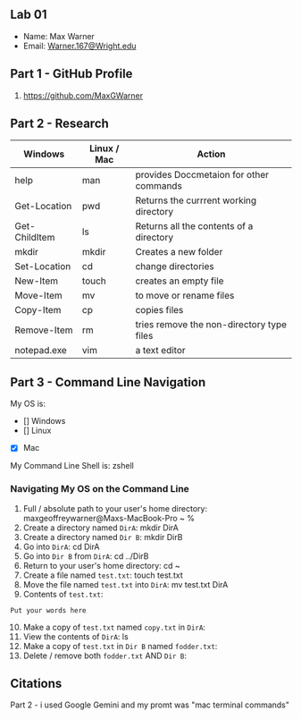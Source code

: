 ## Lab 01

- Name: Max Warner 
- Email: Warner.167@Wright.edu

## Part 1 - GitHub Profile

1. https://github.com/MaxGWarner

## Part 2 - Research

| Windows | Linux / Mac | Action |
| ---     | ---         | ---    |
| help    | man         |    provides Doccmetaion for other commands   |
| Get-Location | pwd    |    Returns the currrent working directory   |
| Get-ChildItem | ls    |      Returns all the contents of a directory  |
| mkdir   | mkdir       |     Creates a new folder   |
| Set-Location | cd     |     change directories    |
| New-Item | touch      |  creates an empty file   |
| Move-Item | mv        |     to move or rename files   |
| Copy-Item | cp        |    copies files     |
| Remove-Item | rm      | tries remove the non-directory type files |s
| notepad.exe | vim     |  a text editor    |

## Part 3 - Command Line Navigation

My OS is:
- [] Windows
- [] Linux
- [X] Mac

My Command Line Shell is: zshell

### Navigating My OS on the Command Line

1. Full / absolute path to your user's home directory: maxgeoffreywarner@Maxs-MacBook-Pro ~ % 
2. Create a directory named `DirA`: mkdir DirA
3. Create a directory named `Dir B`: mkdir DirB
4. Go into `DirA`: cd DirA
5. Go into `Dir B` from `DirA`:  cd ../DirB
6. Return to your user's home directory: cd ~
7. Create a file named `test.txt`:  touch test.txt
8. Move the file named `test.txt` into `DirA`: mv test.txt DirA 
9. Contents of `test.txt`:
```
Put your words here
```
10. Make a copy of `test.txt` named `copy.txt` in `DirA`:
11. View the contents of `DirA`: ls
12. Make a copy of `test.txt` in `Dir B` named `fodder.txt`:
13. Delete / remove both `fodder.txt` AND `Dir B`:

## Citations

Part 2 - i used Google Gemini and my promt was "mac terminal commands"
